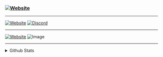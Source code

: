 ### [![Website](https://img.shields.io/badge/WELCOME-%F0%9F%91%8B-ff69b4?style=for-the-badge)](https://github.com/soupy0001)

---

[![Website](https://img.shields.io/website?label=rocky.pw&style=for-the-badge&url=https%3A%2F%2Frocky.pw)](https://rocky.pw/)
[![Discord](https://img.shields.io/discord/757283689485828198?label=DISCORD&style=for-the-badge)](https://discord.gg/USHgRUdtFh)

---

[![Website](https://img.shields.io/badge/WORKING_ON-ROCKY-red?style=for-the-badge)](https://rocky.pw/)
![Image](https://img.shields.io/badge/LEARNING-C++-blue?style=for-the-badge)

---

<details>
    <summary>
        Github Stats
    </summary>

![Github Stats](https://github-readme-stats.vercel.app/api?username=soupy0001&count_private=true&show_icons=true&hide_border=true&hide_title=true&bg_color=555555&text_color=ffffff)

</details>
